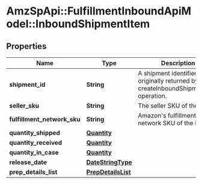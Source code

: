 # AmzSpApi::FulfillmentInboundApiModel::InboundShipmentItem

## Properties
Name | Type | Description | Notes
------------ | ------------- | ------------- | -------------
**shipment_id** | **String** | A shipment identifier originally returned by the createInboundShipmentPlan operation. | [optional] 
**seller_sku** | **String** | The seller SKU of the item. | 
**fulfillment_network_sku** | **String** | Amazon&#x27;s fulfillment network SKU of the item. | [optional] 
**quantity_shipped** | [**Quantity**](Quantity.md) |  | 
**quantity_received** | [**Quantity**](Quantity.md) |  | [optional] 
**quantity_in_case** | [**Quantity**](Quantity.md) |  | [optional] 
**release_date** | [**DateStringType**](DateStringType.md) |  | [optional] 
**prep_details_list** | [**PrepDetailsList**](PrepDetailsList.md) |  | [optional] 

